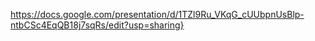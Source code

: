 https://docs.google.com/presentation/d/1TZl9Ru_VKqG_cUUbpnUsBlp-ntbCSc4EqQB18j7sqRs/edit?usp=sharing}

